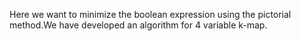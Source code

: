 Here we want to minimize the boolean expression using the pictorial method.We have developed an algorithm for 4 variable k-map.
